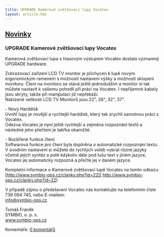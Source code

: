 ```yaml
---
title: UPGRADE Kamerové zvětšovací lupy Vocatex
layout: article.hbs
---
```

## [Novinky](index.php)

### UPGRADE Kamerové zvětšovací lupy Vocatex

Kamerová zvětšovací lupa s hlasovým výstupem Vocatex dostala významný UPGRADE hardware.  
  
Zobrazovací zařízení LCD TV monitor je přichycen k lupě novým ergonomickým ramenem s možností nastavení výšky a možností sklopení monitoru. Čtení na monitoru se stává ještě jednodušším a monitor si tak můžete nastavit k vašemu pohodlí při práci na Vocatex. I nepříjemné kabely jsou skryty, takže při manipulaci již nepřekáží.  
Nabízené velikosti LCD TV Monitorů jsou 22", 28", 32", 37".  
  
\- Nový Harddisk  
Uvnitř lupy je novější a rychlejší harddisk, který tak zrychlí samotnou práci s Vocatex.  
Odezva Vocatex je nyní ještě rychlejší a zejména rozpoznání textů a následné jeho přečtení je takřka okamžité.  
  
\- Rozšířené funkce čtení  
Softwarová funkce pro čtení byla doplněna o automatické rozpoznání textu.  
V úvodním nastavení si můžete do rychlých voleb vybrat různé jazyky včetně jejich syntéz a poté kdykoliv dáte pod luůu text v jiném jazyce, Vocatex jej automaticky rozpozná a přečte jej v daném jazyce.  
  
Kompletní informace o Kamerové zvětšovací lupě Vocatex na tomto odkazu:  
[http://www.symbio-ops.cz/clanky.php?id=22]( http://www.symbio-ops.cz/clanky.php?id=22)  
  
V případě zájmu o představení Vocatex nás kontaktujte na telefonním čísle  
739 094 745, nebo E-mailem:  
[info@symbio-ops.cz](mailform.php?mail=info@symbio-ops.cz)  
  
  
Tomáš Franěk  
SYMBIO, o. p. s.  
www.symbio-ops.cz

  
  

Komentáře: [0 komentářů](komentare.php?typ2=0&id=52)